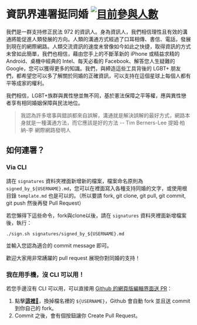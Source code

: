 # 資訊界連署挺同婚 [![目前參與人數](https://img.shields.io/github/contributors/RainbowEngineer/taiwan_love_wins.svg?label=%E7%9B%AE%E5%89%8D%E5%8F%83%E8%88%87%E4%BA%BA%E6%95%B8)](https://github.com/RainbowEngineer/taiwan_love_wins/graphs/contributors)

我們是一群支持修正民法 972 的資訊人。身為資訊人，我們相信理性且有效的溝通將能促進人類發展的方向。人類的溝通方式經過了口耳相傳、書信、電話，發展到現在的網際網路。人類交流資訊的速度未曾像如今如此之快捷，取得資訊的方式未曾如此簡單，我們也相信，藉由您手上的不斷革新的 iPhone 或精益求精的 Android、桌機中經典的 Intel、每天必看的 Facebook、解答您人生疑難的 Google，您可以獲得更多的知識。我們，與締造這些工具背後的 LGBT+ 朋友們，都希望您可以多了解關於同婚的正確資訊，可以支持在這個星球上每個人都有平等成家的權利。

我們相信，LGBT+族群與異性戀並無不同，基於憲法保障之平等權，應與異性戀者享有相同婚姻保障與民法地位。

> 我認為許多壞事與錯誤都來自誤解，溝通就是解決誤解的最好方式，網路本身就是一種溝通方法，而它應該是好的方法
> -- Tim Berners-Lee 提姆·柏納-李 網際網路發明人

## 如何連署？

### Via CLI

請在 `signatures` 資料夾裡面新增新的檔案，檔案命名原則為 `signed_by_${USERNAME}.md`，您可以在裡面寫入各種支持同婚的文字，或使用根目錄 `template.md` 也是可以的。（所以要請 fork, git clone, git pull, git commit, git push 然後再發 Pull Request）

若您懶得下這些命令，fork與clone以後，請在 `signatures` 資料夾裡面新增檔案後，執行：

    ./sign.sh signatures/signed_by_${USERNAME}.md

並輸入您認為適合的 commit message 即可。

歡迎大家用非常踴躍的 pull request 展現你對同婚的支持！

### 我在用手機，沒 CLI 可以用！

若您手邊沒有 CLI 可以用，可以直接用 [Github 的網頁版編輯界面送 PR](https://help.github.com/articles/editing-files-in-another-user-s-repository/)：

1. 點擊[**這裡**:pencil:](https://github.com/RainbowEngineer/taiwan_love_wins/new/master/signatures?filename=signed_by_${USERNAME}.md)，換掉檔名裡的 `${USERNAME}`，Github 會自動 fork 並且送 commit 到你自己的 fork。
2. Commit 之後，會有個按鈕讓你 Create Pull Request。
